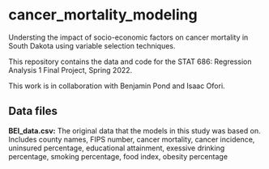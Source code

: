 # cancer_mortality_modeling
Understing the impact of socio-economic factors on cancer mortality in South Dakota using variable selection techniques. 

This repository contains the data and code for the STAT 686: Regression Analysis 1 Final Project, Spring 2022. 

This work is in collaboration with Benjamin Pond and Isaac Ofori. 

## Data files 

**BEI_data.csv:** The original data that the models in this study was based on. Includes county names, FIPS number, cancer mortality, cancer incidence, uninsured percentage, educational attainment, exessive drinking percentage, smoking percentage, food index, obesity percentage
